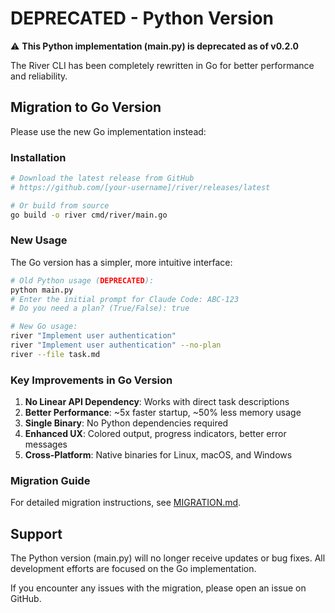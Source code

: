 # DEPRECATED - Python Version

⚠️ **This Python implementation (main.py) is deprecated as of v0.2.0**

The River CLI has been completely rewritten in Go for better performance and reliability.

## Migration to Go Version

Please use the new Go implementation instead:

### Installation

```bash
# Download the latest release from GitHub
# https://github.com/[your-username]/river/releases/latest

# Or build from source
go build -o river cmd/river/main.go
```

### New Usage

The Go version has a simpler, more intuitive interface:

```bash
# Old Python usage (DEPRECATED):
python main.py
# Enter the initial prompt for Claude Code: ABC-123
# Do you need a plan? (True/False): true

# New Go usage:
river "Implement user authentication"
river "Implement user authentication" --no-plan
river --file task.md
```

### Key Improvements in Go Version

1. **No Linear API Dependency**: Works with direct task descriptions
2. **Better Performance**: ~5x faster startup, ~50% less memory usage
3. **Single Binary**: No Python dependencies required
4. **Enhanced UX**: Colored output, progress indicators, better error messages
5. **Cross-Platform**: Native binaries for Linux, macOS, and Windows

### Migration Guide

For detailed migration instructions, see [MIGRATION.md](MIGRATION.md).

## Support

The Python version (main.py) will no longer receive updates or bug fixes. All development efforts are focused on the Go implementation.

If you encounter any issues with the migration, please open an issue on GitHub.